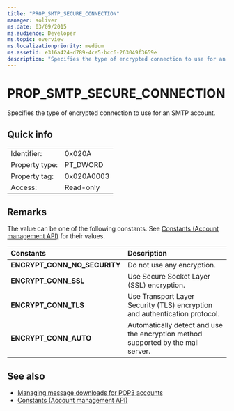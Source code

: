 ```yaml
---
title: "PROP_SMTP_SECURE_CONNECTION"
manager: soliver
ms.date: 03/09/2015
ms.audience: Developer
ms.topic: overview
ms.localizationpriority: medium
ms.assetid: e316a424-d789-4ce5-bcc6-263049f3659e
description: "Specifies the type of encrypted connection to use for an SMTP account."
---
```


# PROP_SMTP_SECURE_CONNECTION

Specifies the type of encrypted connection to use for an SMTP account.
  
## Quick info

|||
|:-----|:-----|
|Identifier:  <br/> |0x020A  <br/> |
|Property type:  <br/> |PT_DWORD  <br/> |
|Property tag:  <br/> |0x020A0003  <br/> |
|Access:  <br/> |Read-only  <br/> |
   
## Remarks

The value can be one of the following constants. See [Constants (Account management API)](constants-account-management-api.md) for their values. 
  
|**Constants**|**Description**|
|:-----|:-----|
|**ENCRYPT_CONN_NO_SECURITY** <br/> |Do not use any encryption.  <br/> |
|**ENCRYPT_CONN_SSL** <br/> |Use Secure Socket Layer (SSL) encryption.  <br/> |
|**ENCRYPT_CONN_TLS** <br/> |Use Transport Layer Security (TLS) encryption and authentication protocol.  <br/> |
|**ENCRYPT_CONN_AUTO** <br/> |Automatically detect and use the encryption method supported by the mail server.  <br/> |
   
## See also

- [Managing message downloads for POP3 accounts](managing-message-downloads-for-pop3-accounts.md) 
- [Constants (Account management API)](constants-account-management-api.md)

